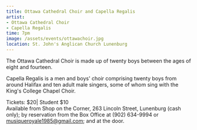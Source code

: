 ```yaml
---
title: Ottawa Cathedral Choir and Capella Regalis
artist:
- Ottawa Cathedral Choir
- Capella Regalis
time: 7pm
image: /assets/events/ottawachoir.jpg
location: St. John's Anglican Church Lunenburg
---
```


The Ottawa Cathedral Choir is made up of twenty boys between the ages of eight and fourteen.

Capella Regalis is a men and boys' choir comprising twenty boys from around Halifax and ten adult male singers, some of whom sing with the King's College Chapel Choir.

Tickets: $20| Student $10  
Available from Shop on the Corner, 263 Lincoln Street, Lunenburg (cash only); by reservation from the Box Office at (902) 634-9994 or [musiqueroyale1985@gmail.com](mailto:musiqueroyale1985@gmail.com); and at the door.